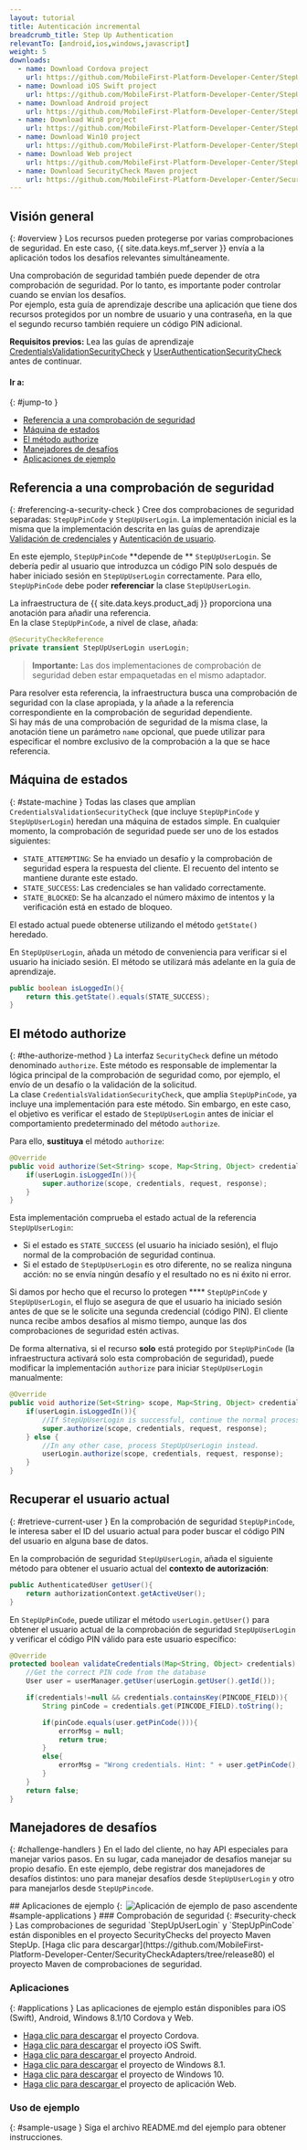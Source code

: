 ```yaml
---
layout: tutorial
title: Autenticación incremental
breadcrumb_title: Step Up Authentication
relevantTo: [android,ios,windows,javascript]
weight: 5
downloads:
  - name: Download Cordova project
    url: https://github.com/MobileFirst-Platform-Developer-Center/StepUpCordova/tree/release80
  - name: Download iOS Swift project
    url: https://github.com/MobileFirst-Platform-Developer-Center/StepUpSwift/tree/release80
  - name: Download Android project
    url: https://github.com/MobileFirst-Platform-Developer-Center/StepUpAndroid/tree/release80
  - name: Download Win8 project
    url: https://github.com/MobileFirst-Platform-Developer-Center/StepUpWin8/tree/release80
  - name: Download Win10 project
    url: https://github.com/MobileFirst-Platform-Developer-Center/StepUpWin10/tree/release80
  - name: Download Web project
    url: https://github.com/MobileFirst-Platform-Developer-Center/StepUpWeb/tree/release80
  - name: Download SecurityCheck Maven project
    url: https://github.com/MobileFirst-Platform-Developer-Center/SecurityCheckAdapters/tree/release80
---
```

<!-- NLS_CHARSET=UTF-8 -->
## Visión general
{: #overview }
Los recursos pueden protegerse por varias comprobaciones de seguridad. En este caso, {{ site.data.keys.mf_server }} envía a la aplicación todos los desafíos relevantes simultáneamente.  

Una comprobación de seguridad también puede depender de otra comprobación de seguridad. Por lo tanto, es importante poder controlar cuando se envían los desafíos.  
Por ejemplo, esta guía de aprendizaje describe una aplicación que tiene dos recursos protegidos por un nombre de usuario y una contraseña, en la que el segundo recurso también requiere un código PIN adicional.

**Requisitos previos:** Lea las guías de aprendizaje [CredentialsValidationSecurityCheck](../credentials-validation) y [UserAuthenticationSecurityCheck](../user-authentication) antes de continuar.

#### Ir a:
{: #jump-to }
* [Referencia a una comprobación de seguridad](#referencing-a-security-check)
* [Máquina de estados](#state-machine)
* [El método authorize](#the-authorize-method)
* [Manejadores de desafíos](#challenge-handlers)
* [Aplicaciones de ejemplo](#sample-applications)

## Referencia a una comprobación de seguridad
{: #referencing-a-security-check }
Cree dos comprobaciones de seguridad separadas: `StepUpPinCode` y `StepUpUserLogin`. La implementación inicial es la misma que la implementación descrita en las guías de aprendizaje [Validación de credenciales](../credentials-validation/security-check/) y [Autenticación de usuario](../user-authentication/security-check/).

En este ejemplo, `StepUpPinCode` **depende de ** `StepUpUserLogin`. Se debería pedir al usuario que introduzca un código PIN solo después de haber iniciado sesión en `StepUpUserLogin` correctamente. Para ello, `StepUpPinCode` debe poder **referenciar** la clase `StepUpUserLogin`.  

La infraestructura de {{ site.data.keys.product_adj }} proporciona una anotación para añadir una referencia.  
En la clase `StepUpPinCode`, a nivel de clase, añada:

```java
@SecurityCheckReference
private transient StepUpUserLogin userLogin;
```

> <span class="glyphicon glyphicon-exclamation-sign" aria-hidden="true"></span> **Importante:** Las dos implementaciones de comprobación de seguridad deben estar empaquetadas en el mismo adaptador.

Para resolver esta referencia, la infraestructura busca una comprobación de seguridad con la clase apropiada, y la añade a la referencia correspondiente en la comprobación de seguridad dependiente.  
Si hay más de una comprobación de seguridad de la misma clase, la anotación tiene un parámetro `name` opcional, que puede utilizar para especificar el nombre exclusivo de la comprobación a la que se hace referencia.

## Máquina de estados
{: #state-machine }
Todas las clases que amplían `CredentialsValidationSecurityCheck` (que incluye `StepUpPinCode` y `StepUpUserLogin`) heredan una máquina de estados simple. En cualquier momento, la comprobación de seguridad puede ser uno de los estados siguientes:

- `STATE_ATTEMPTING`: Se ha enviado un desafío y la comprobación de seguridad espera la respuesta del cliente. El recuento del intento se mantiene durante este estado.
- `STATE_SUCCESS`: Las credenciales se han validado correctamente.
- `STATE_BLOCKED`: Se ha alcanzado el número máximo de intentos y la verificación está en estado de bloqueo.

El estado actual puede obtenerse utilizando el método `getState()` heredado.

En `StepUpUserLogin`, añada un método de conveniencia para verificar si el usuario ha iniciado sesión.
El método se utilizará más adelante en la guía de aprendizaje.

```java
public boolean isLoggedIn(){
    return this.getState().equals(STATE_SUCCESS);
}
```

## El método authorize
{: #the-authorize-method }
La interfaz `SecurityCheck` define un método denominado `authorize`. Este método es responsable de implementar la lógica principal de la comprobación de seguridad como, por ejemplo, el envío de un desafío o la validación de la solicitud.  
La clase `CredentialsValidationSecurityCheck`, que amplia `StepUpPinCode`, ya incluye una implementación para este método. Sin embargo, en este caso, el objetivo es verificar el estado de `StepUpUserLogin` antes de iniciar el comportamiento predeterminado del método `authorize`.

Para ello, **sustituya** el método `authorize`:

```java
@Override
public void authorize(Set<String> scope, Map<String, Object> credentials, HttpServletRequest request, AuthorizationResponse response) {
    if(userLogin.isLoggedIn()){
        super.authorize(scope, credentials, request, response);
    }
}
```

Esta implementación comprueba el estado actual de la referencia `StepUpUserLogin`:

* Si el estado es `STATE_SUCCESS` (el usuario ha iniciado sesión), el flujo normal de la comprobación de seguridad continua.
* Si el estado de `StepUpUserLogin` es otro diferente, no se realiza ninguna acción: no se envía ningún desafío y el resultado no es ni éxito ni error.

Si damos por hecho que el recurso lo protegen **** `StepUpPinCode` y `StepUpUserLogin`, el flujo se asegura de que el usuario ha iniciado sesión antes de que se le solicite una segunda credencial (código PIN). El cliente nunca recibe ambos desafíos al mismo tiempo, aunque las dos comprobaciones de seguridad estén activas.

De forma alternativa, si el recurso **solo** está protegido por `StepUpPinCode` (la infraestructura activará solo esta comprobación de seguridad), puede modificar la implementación `authorize` para iniciar `StepUpUserLogin` manualmente:

```java
@Override
public void authorize(Set<String> scope, Map<String, Object> credentials, HttpServletRequest request, AuthorizationResponse response) {
    if(userLogin.isLoggedIn()){
        //If StepUpUserLogin is successful, continue the normal processing of StepUpPinCode
        super.authorize(scope, credentials, request, response);
    } else {
        //In any other case, process StepUpUserLogin instead.
        userLogin.authorize(scope, credentials, request, response);
    }
}
```

## Recuperar el usuario actual
{: #retrieve-current-user }
En la comprobación de seguridad `StepUpPinCode`, le interesa saber el ID del usuario actual para poder buscar el código PIN del usuario en alguna base de datos.

En la comprobación de seguridad `StepUpUserLogin`, añada el siguiente método para obtener el usuario actual del **contexto de autorización**:

```java
public AuthenticatedUser getUser(){
    return authorizationContext.getActiveUser();
}
```

En `StepUpPinCode`, puede utilizar el método `userLogin.getUser()` para obtener el usuario actual de la comprobación de seguridad `StepUpUserLogin` y verificar el código PIN válido para este usuario específico:

```java
@Override
protected boolean validateCredentials(Map<String, Object> credentials) {
    //Get the correct PIN code from the database
    User user = userManager.getUser(userLogin.getUser().getId());

    if(credentials!=null && credentials.containsKey(PINCODE_FIELD)){
        String pinCode = credentials.get(PINCODE_FIELD).toString();

        if(pinCode.equals(user.getPinCode())){
            errorMsg = null;
            return true;
        }
        else{
            errorMsg = "Wrong credentials. Hint: " + user.getPinCode();
        }
    }
    return false;
}
```

## Manejadores de desafíos
{: #challenge-handlers }
En el lado del cliente, no hay API especiales para manejar varios pasos. En su lugar, cada manejador de desafíos manejar su propio desafío. En este ejemplo, debe registrar dos manejadores de desafíos distintos: uno para manejar desafíos desde `StepUpUserLogin` y otro para manejarlos desde `StepUpPincode`.

<img alt="Aplicación de ejemplo de paso ascendente" src="sample_application.png" style="float:right"/>
## Aplicaciones de ejemplo
{: #sample-applications }
### Comprobación de seguridad
{: #security-check }
Las comprobaciones de seguridad `StepUpUserLogin` y `StepUpPinCode` están disponibles en el proyecto SecurityChecks del proyecto Maven StepUp.
[Haga clic para descargar](https://github.com/MobileFirst-Platform-Developer-Center/SecurityCheckAdapters/tree/release80) el proyecto Maven de comprobaciones de seguridad.

### Aplicaciones
{: #applications }
Las aplicaciones de ejemplo están disponibles para iOS (Swift), Android, Windows 8.1/10 Cordova y Web.

* [Haga clic para descargar](https://github.com/MobileFirst-Platform-Developer-Center/StepUpCordova/tree/release80) el proyecto Cordova.
* [Haga clic para descargar](https://github.com/MobileFirst-Platform-Developer-Center/StepUpSwift/tree/release80) el proyecto iOS Swift.
* [Haga clic para descargar ](https://github.com/MobileFirst-Platform-Developer-Center/StepUpAndroid/tree/release80) el proyecto Android.
* [Haga clic para descargar](https://github.com/MobileFirst-Platform-Developer-Center/StepUpWin8/tree/release80) el proyecto de Windows 8.1.
* [Haga clic para descargar](https://github.com/MobileFirst-Platform-Developer-Center/StepUpWin10/tree/release80) el proyecto de Windows 10.
* [Haga clic para descargar ](https://github.com/MobileFirst-Platform-Developer-Center/StepUpWeb/tree/release80) el proyecto de aplicación Web.

### Uso de ejemplo
{: #sample-usage }
Siga el archivo README.md del ejemplo para obtener instrucciones.
